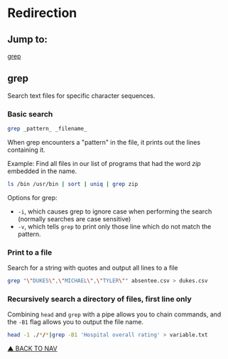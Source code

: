 # Redirection

## Jump to:
[grep](https://github.com/anesta95/how_to_data_journalism/bash/redirection.md#grep)

## grep
Search text files for specific character sequences.

### Basic search
```bash
grep _pattern_ _filename_
```
When grep encounters a "pattern" in the file, it prints out the lines containing it.

Example: Find all files in our list of programs that had the word _zip_ embedded in the name.

```bash
ls /bin /usr/bin | sort | uniq | grep zip
```
Options for grep:
* `-i`, which causes grep to ignore case when performing the search (normally searches are case sensitive)
* `-v`, which tells `grep` to print only those line which do not match the pattern.

### Print to a file
Search for a string with quotes and output all lines to a file
```bash
grep "\"DUKES\",\"MICHAEL\",\"TYLER\"" absentee.csv > dukes.csv
```
### Recursively search a directory of files, first line only
Combining `head` and `grep` with a pipe allows you to chain commands, and the `-B1` flag allows you to output the file name.
```bash
head -1 ./*/*|grep -B1 'Hospital overall rating' > variable.txt
```

[▲ BACK TO NAV](https://github.com/anesta95/how_to_data_journalism/bash/redirection.md#jump-to)

